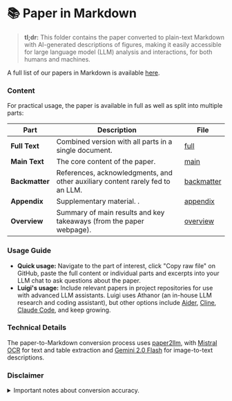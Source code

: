 # 📚 Paper in Markdown 

> **tl;dr:** This folder contains the paper converted to plain-text Markdown with AI-generated descriptions of figures, making it easily accessible for large language model (LLM) analysis and interactions, for both humans and machines.

A full list of our papers in Markdown is available [here](https://github.com/acerbilab/pubs-llms).

### Content

For practical usage, the paper is available in full as well as split into multiple parts:

| **Part**       | **Description**                                                                | **File**                                                                                                  |
| -------------- | ------------------------------------------------------------------------------ | ------------------------------------------------------------------------------------------------------------ |
| **Full Text**  | Combined version with all parts in a single document.                          | [full](chang2025amortized_full.md)             |
| **Main Text**  | The core content of the paper.                                                 | [main](chang2025amortized_main.md)             |
| **Backmatter** | References, acknowledgments, and other auxiliary content rarely fed to an LLM. | [backmatter](chang2025amortized_backmatter.md) |
| **Appendix**   | Supplementary material.                .                                       | [appendix](chang2025amortized_appendix.md)     |
| **Overview**   | Summary of main results and key takeaways (from the paper webpage).            | [overview](chang2025amortized_overview.md)             |

### Usage Guide

- **Quick usage:** Navigate to the part of interest, click "Copy raw file" on GitHub, paste the full content or individual parts and excerpts into your LLM chat to ask questions about the paper.
- **Luigi's usage:** Include relevant papers in project repositories for use with advanced LLM assistants. Luigi uses Athanor (an in-house LLM research and coding assistant), but other options include [Aider](https://aider.chat/), [Cline](https://cline.bot/), [Claude Code](https://docs.anthropic.com/en/docs/agents-and-tools/claude-code/overview), and keep growing.

### Technical Details

The paper-to-Markdown conversion process uses [paper2llm](https://lacerbi.github.io/paper2llm/), with [Mistral OCR](https://mistral.ai/news/mistral-ocr) for text and table extraction and [Gemini 2.0 Flash](https://deepmind.google/technologies/gemini/flash/) for image-to-text descriptions.

### Disclaimer

<details>
<summary>Important notes about conversion accuracy.</summary>

- Papers have been converted automatically with minimal human intervention.
- OCR models have now become extremely robust, and vision models show practical utility in image understanding, but occasional inaccuracies may occur.
- **Errors** may take the form of missing sentences near non-standard page formatting, typos in equations or tables, or image descriptions missing or misrepresenting parts of the figure.
- Please **report such mistakes** by raising a GitHub issue.

For non-critical applications, we consider that the benefit of having LLM-friendly access to research papers outweigh the potential inaccuracies, which generally do not affect the gist of the paper. As usual, double-check key assumptions and results.
</details>
